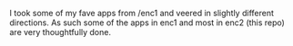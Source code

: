 
I took some of my fave apps from /enc1 and veered in slightly different directions. As such some of the apps in enc1 and most in enc2 (this repo) are very thoughtfully done. 

